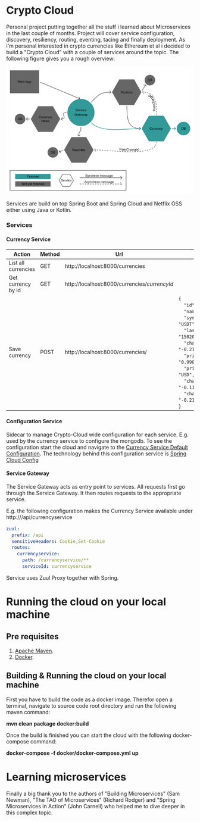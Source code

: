 # Crypto Cloud
Personal project putting together all the stuff i learned about Microservices in the last couple of months. Project will cover service configuration, discovery, resiliency, routing, eventing, tacing and finally deployment. As i'm personal interested in crypto currencies like Ethereum et al i decided to build a "Crypto Cloud" with a couple of services around the topic. The following figure gives you a rough overview:

<img src="./cryptocloud.png">

Services are build on top Spring Boot and Spring Cloud and Netflix OSS either using Java or Kotlin. 

### Services
#### Currency Service

|Action|Method|Url|Body|
|---|---|---|---|
|List all currencies|GET |http://localhost:8000/currencies             ||
|Get currency by id |GET |http://localhost:8000/currencies/$currencyId$||
|Save currency      |POST|http://localhost:8000/currencies/            |<code>{<br>&nbsp;&nbsp;"id": "tether",<br>&nbsp;&nbsp;"name": "Tether",<br>&nbsp;&nbsp;"symbol": "USDT",<br>&nbsp;&nbsp;"lastUpdated": "1502012649",<br>&nbsp;&nbsp;"change1hInPercent": "-0.21",<br>&nbsp;&nbsp;"priceInPriceCurrency": "0.998024",<br>&nbsp;&nbsp;"priceCurrency": "USD",<br>&nbsp;&nbsp;"change7dInPercent": "-0.11",<br>&nbsp;&nbsp;"change24hInPercent": "-0.21"<br>}</code>|

#### Configuration Service
Sidecar to manage Crypto-Cloud wide configuration for each service. E.g. used by the currency service to configure the mongodb. To see the configuration start the cloud and navigate to the [Currency Service Default Configuration](http://localhost:8888/currencyservice/default). The technology behind this configuration service is [Spring Cloud Config](https://cloud.spring.io/spring-cloud-config/)

#### Service Gateway
The Service Gateway acts as entry point to services. All requests first go through the Service Gateway. It then routes requests to the appropriate service. 

E.g. the following configuration makes the Currency Service available under http://<Service Gateway>/api/currencyservice
```yaml
zuul:
  prefix: /api
  sensitiveHeaders: Cookie,Set-Cookie
  routes:
    currencyservice:
      path: /currencyservice/**
      serviceId: currencyservice
```

Service uses Zuul Proxy together with Spring. 


# Running the cloud on your local machine

## Pre requisites
1.	[Apache Maven](http://maven.apache.org).
2.	[Docker](http://docker.com).

## Building & Running the cloud on your local machine
First you have to build the code as a docker image. Therefor open a terminal, navigate to source code root directory and run the following maven command:

   **mvn clean package docker:build**

Once the build is finished you can start the cloud with the following docker-compose command:

   **docker-compose -f docker/docker-compose.yml up**

# Learning microservices
Finally a big thank you to the authors of "Building Microservices" (Sam Newman), "The TAO of Microservices" (Richard Rodger) and "Spring Microservices in Action" (John Carnell) who helped me to dive deeper in this complex topic.
